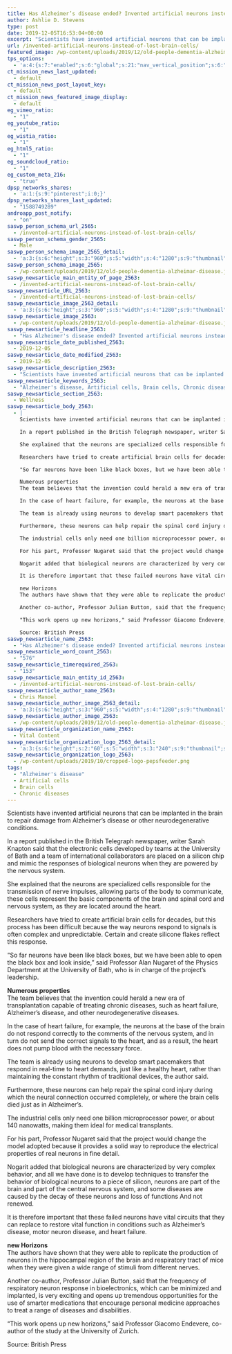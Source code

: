 ```yaml
---
title: Has Alzheimer’s disease ended? Invented artificial neurons instead of lost brain cells
author: Ashlie D. Stevens
type: post
date: 2019-12-05T16:53:04+00:00
excerpt: "Scientists have invented artificial neurons that can be implanted in the brain to repair damage from Alzheimer's disease or other neurodegenerative conditions"
url: /invented-artificial-neurons-instead-of-lost-brain-cells/
featured_image: /wp-content/uploads/2019/12/old-people-dementia-alzheimar-disease.jpg
tps_options:
  - 'a:4:{s:7:"enabled";s:6:"global";s:21:"nav_vertical_position";s:6:"global";s:23:"nav_hide_on_first_slide";b:0;s:23:"slide_loading_mechanism";s:6:"global";}'
ct_mission_news_last_updated:
  - default
ct_mission_news_post_layout_key:
  - default
ct_mission_news_featured_image_display:
  - default
eg_vimeo_ratio:
  - "1"
eg_youtube_ratio:
  - "1"
eg_wistia_ratio:
  - "1"
eg_html5_ratio:
  - "1"
eg_soundcloud_ratio:
  - "1"
eg_custom_meta_216:
  - "true"
dpsp_networks_shares:
  - 'a:1:{s:9:"pinterest";i:0;}'
dpsp_networks_shares_last_updated:
  - "1588749289"
androapp_post_notify:
  - "on"
saswp_person_schema_url_2565:
  - /invented-artificial-neurons-instead-of-lost-brain-cells/
saswp_person_schema_gender_2565:
  - Male
saswp_person_schema_image_2565_detail:
  - 'a:3:{s:6:"height";s:3:"960";s:5:"width";s:4:"1280";s:9:"thumbnail";s:96:"/wp-content/uploads/2019/12/old-people-dementia-alzheimar-disease.jpg";}'
saswp_person_schema_image_2565:
  - /wp-content/uploads/2019/12/old-people-dementia-alzheimar-disease.jpg
saswp_newsarticle_main_entity_of_page_2563:
  - /invented-artificial-neurons-instead-of-lost-brain-cells/
saswp_newsarticle_URL_2563:
  - /invented-artificial-neurons-instead-of-lost-brain-cells/
saswp_newsarticle_image_2563_detail:
  - 'a:3:{s:6:"height";s:3:"960";s:5:"width";s:4:"1280";s:9:"thumbnail";s:96:"/wp-content/uploads/2019/12/old-people-dementia-alzheimar-disease.jpg";}'
saswp_newsarticle_image_2563:
  - /wp-content/uploads/2019/12/old-people-dementia-alzheimar-disease.jpg
saswp_newsarticle_headline_2563:
  - "Has Alzheimer's disease ended? Invented artificial neurons instead of lost brain cells"
saswp_newsarticle_date_published_2563:
  - 2019-12-05
saswp_newsarticle_date_modified_2563:
  - 2019-12-05
saswp_newsarticle_description_2563:
  - "Scientists have invented artificial neurons that can be implanted in the brain to repair damage from Alzheimer's disease or other neurodegenerative conditions"
saswp_newsarticle_keywords_2563:
  - "Alzheimer's disease, Artificial cells, Brain cells, Chronic diseases,"
saswp_newsarticle_section_2563:
  - Wellness
saswp_newsarticle_body_2563:
  - |
    Scientists have invented artificial neurons that can be implanted in the brain to repair damage from Alzheimer's disease or other neurodegenerative conditions.

    In a report published in the British Telegraph newspaper, writer Sarah Knapton said that the electronic cells developed by teams at the University of Bath and a team of international collaborators are placed on a silicon chip and mimic the responses of biological neurons when they are powered by the nervous system.

    She explained that the neurons are specialized cells responsible for the transmission of nerve impulses, allowing parts of the body to communicate, these cells represent the basic components of the brain and spinal cord and nervous system, as they are located around the heart.

    Researchers have tried to create artificial brain cells for decades, but this process has been difficult because the way neurons respond to signals is often complex and unpredictable. Certain and create silicone flakes reflect this response.

    "So far neurons have been like black boxes, but we have been able to open the black box and look inside," said Professor Alan Nugaret of the Physics Department at the University of Bath, who is in charge of the project's leadership.

    Numerous properties
    The team believes that the invention could herald a new era of transplantation capable of treating chronic diseases, such as heart failure, Alzheimer's disease, and other neurodegenerative diseases.

    In the case of heart failure, for example, the neurons at the base of the brain do not respond correctly to the comments of the nervous system, and in turn do not send the correct signals to the heart, and as a result, the heart does not pump blood with the necessary force.

    The team is already using neurons to develop smart pacemakers that respond in real-time to heart demands, just like a healthy heart, rather than maintaining the constant rhythm of traditional devices, the author said.

    Furthermore, these neurons can help repair the spinal cord injury during which the neural connection occurred completely, or where the brain cells died just as in Alzheimer's.

    The industrial cells only need one billion microprocessor power, or about 140 nanowatts, making them ideal for medical transplants.

    For his part, Professor Nugaret said that the project would change the model adopted because it provides a solid way to reproduce the electrical properties of real neurons in fine detail.

    Nogarit added that biological neurons are characterized by very complex behavior, and all we have done is to develop techniques to transfer the behavior of biological neurons to a piece of silicon, neurons are part of the brain and part of the central nervous system, and some diseases are caused by the decay of these neurons and loss of functions And not renewed.

    It is therefore important that these failed neurons have vital circuits that they can replace to restore vital function in conditions such as Alzheimer's disease, motor neuron disease, and heart failure.

    new Horizons
    The authors have shown that they were able to replicate the production of neurons in the hippocampal region of the brain and respiratory tract of mice when they were given a wide range of stimuli from different nerves.

    Another co-author, Professor Julian Button, said that the frequency of respiratory neuron response in bioelectronics, which can be minimized and implanted, is very exciting and opens up tremendous opportunities for the use of smarter medications that encourage personal medicine approaches to treat a range of diseases and disabilities.

    "This work opens up new horizons," said Professor Giacomo Endevere, co-author of the study at the University of Zurich.

    Source: British Press
saswp_newsarticle_name_2563:
  - "Has Alzheimer's disease ended? Invented artificial neurons instead of lost brain cells"
saswp_newsarticle_word_count_2563:
  - "576"
saswp_newsarticle_timerequired_2563:
  - "153"
saswp_newsarticle_main_entity_id_2563:
  - /invented-artificial-neurons-instead-of-lost-brain-cells/
saswp_newsarticle_author_name_2563:
  - Chris Manoel
saswp_newsarticle_author_image_2563_detail:
  - 'a:3:{s:6:"height";s:3:"960";s:5:"width";s:4:"1280";s:9:"thumbnail";s:96:"/wp-content/uploads/2019/12/old-people-dementia-alzheimar-disease.jpg";}'
saswp_newsarticle_author_image_2563:
  - /wp-content/uploads/2019/12/old-people-dementia-alzheimar-disease.jpg
saswp_newsarticle_organization_name_2563:
  - Vital Content
saswp_newsarticle_organization_logo_2563_detail:
  - 'a:3:{s:6:"height";s:2:"60";s:5:"width";s:3:"240";s:9:"thumbnail";s:82:"/wp-content/uploads/2019/10/cropped-logo-pepsfeeder.png";}'
saswp_newsarticle_organization_logo_2563:
  - /wp-content/uploads/2019/10/cropped-logo-pepsfeeder.png
tags:
  - "Alzheimer's disease"
  - Artificial cells
  - Brain cells
  - Chronic diseases
---
```


Scientists have invented artificial neurons that can be implanted in the brain to repair damage from Alzheimer&#8217;s disease or other neurodegenerative conditions.

In a report published in the British Telegraph newspaper, writer Sarah Knapton said that the electronic cells developed by teams at the University of Bath and a team of international collaborators are placed on a silicon chip and mimic the responses of biological neurons when they are powered by the nervous system.

She explained that the neurons are specialized cells responsible for the transmission of nerve impulses, allowing parts of the body to communicate, these cells represent the basic components of the brain and spinal cord and nervous system, as they are located around the heart.

Researchers have tried to create artificial brain cells for decades, but this process has been difficult because the way neurons respond to signals is often complex and unpredictable. Certain and create silicone flakes reflect this response.

&#8220;So far neurons have been like black boxes, but we have been able to open the black box and look inside,&#8221; said Professor Alan Nugaret of the Physics Department at the University of Bath, who is in charge of the project&#8217;s leadership.

**Numerous properties**  
The team believes that the invention could herald a new era of transplantation capable of treating chronic diseases, such as heart failure, Alzheimer&#8217;s disease, and other neurodegenerative diseases.

In the case of heart failure, for example, the neurons at the base of the brain do not respond correctly to the comments of the nervous system, and in turn do not send the correct signals to the heart, and as a result, the heart does not pump blood with the necessary force.

The team is already using neurons to develop smart pacemakers that respond in real-time to heart demands, just like a healthy heart, rather than maintaining the constant rhythm of traditional devices, the author said.

Furthermore, these neurons can help repair the spinal cord injury during which the neural connection occurred completely, or where the brain cells died just as in Alzheimer&#8217;s.

The industrial cells only need one billion microprocessor power, or about 140 nanowatts, making them ideal for medical transplants.

For his part, Professor Nugaret said that the project would change the model adopted because it provides a solid way to reproduce the electrical properties of real neurons in fine detail.

Nogarit added that biological neurons are characterized by very complex behavior, and all we have done is to develop techniques to transfer the behavior of biological neurons to a piece of silicon, neurons are part of the brain and part of the central nervous system, and some diseases are caused by the decay of these neurons and loss of functions And not renewed.

It is therefore important that these failed neurons have vital circuits that they can replace to restore vital function in conditions such as Alzheimer&#8217;s disease, motor neuron disease, and heart failure.

**new Horizons**  
The authors have shown that they were able to replicate the production of neurons in the hippocampal region of the brain and respiratory tract of mice when they were given a wide range of stimuli from different nerves.

Another co-author, Professor Julian Button, said that the frequency of respiratory neuron response in bioelectronics, which can be minimized and implanted, is very exciting and opens up tremendous opportunities for the use of smarter medications that encourage personal medicine approaches to treat a range of diseases and disabilities.

&#8220;This work opens up new horizons,&#8221; said Professor Giacomo Endevere, co-author of the study at the University of Zurich.

Source: British Press
